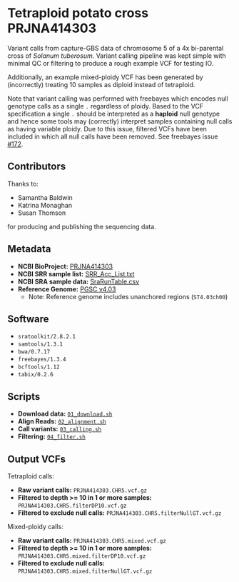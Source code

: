 # Tetraploid potato cross PRJNA414303 

Variant calls from capture-GBS data of chromosome 5 of a 4x bi-parental cross of *Solanum tuberosum*.
Variant calling pipeline was kept simple with minimal QC or filtering to produce a rough example VCF for testing IO.

Additionally, an example mixed-ploidy VCF has been generated by (incorrectly) treating 10 samples as diploid 
instead of tetraploid.

Note that variant calling was performed with freebayes which encodes null genotype calls as a single `.` regardless of ploidy.
Based to the VCF specification a single `.` should be interpreted as a **haploid** null genotype and hence some tools may (correctly) interpret samples containing null calls as having variable ploidy.
Due to this issue, filtered VCFs have been included in which all null calls have been removed.
See freebayes issue [#172](https://github.com/freebayes/freebayes/issues/172).


## Contributors

Thanks to:

- Samantha Baldwin
- Katrina Monaghan
- Susan Thomson

for producing and publishing the sequencing data.

## Metadata

- **NCBI BioProject:** [PRJNA414303](https://www.ncbi.nlm.nih.gov/bioproject/?term=PRJNA414303)
- **NCBI SRR sample list:** [SRR_Acc_List.txt](SRR_Acc_List.txt)
- **NCBI SRA sample data:** [SraRunTable.csv](SraRunTable.csv)
- **Reference Genome:** [PGSC v4.03](http://solanaceae.plantbiology.msu.edu/pgsc_download.shtml)
  - Note: Reference genome includes unanchored regions (`ST4.03ch00`)

## Software

- `sratoolkit/2.8.2.1`
- `samtools/1.3.1`
- `bwa/0.7.17`
- `freebayes/1.3.4`
- `bcftools/1.12`
- `tabix/0.2.6`

## Scripts

- **Download data:** [`01_download.sh`](01_download.sh)
- **Align Reads:** [`02_alignment.sh`](02_alignment.sh)
- **Call variants:** [`03_calling.sh`](03_calling.sh)
- **Filtering:** [`04_filter.sh`](04_filter.sh)

## Output VCFs

Tetraploid calls:

- **Raw variant calls:** `PRJNA414303.CHR5.vcf.gz`
- **Filtered to depth >= 10 in 1 or more samples:** `PRJNA414303.CHR5.filterDP10.vcf.gz`
- **Filtered to exclude null calls:** `PRJNA414303.CHR5.filterNullGT.vcf.gz`

Mixed-ploidy calls:

- **Raw variant calls:** `PRJNA414303.CHR5.mixed.vcf.gz`
- **Filtered to depth >= 10 in 1 or more samples:** `PRJNA414303.CHR5.mixed.filterDP10.vcf.gz`
- **Filtered to exclude null calls:** `PRJNA414303.CHR5.mixed.filterNullGT.vcf.gz`

